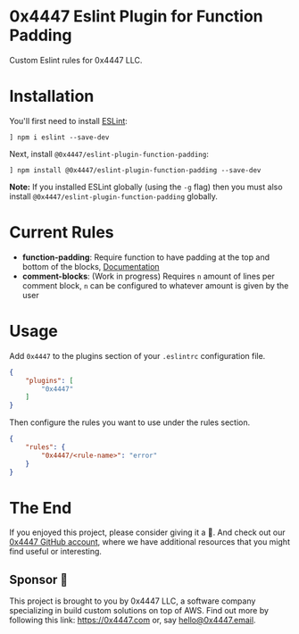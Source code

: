 # 0x4447 Eslint Plugin for Function Padding

Custom Eslint rules for 0x4447 LLC.

# Installation

You'll first need to install [ESLint](http://eslint.org):

```
] npm i eslint --save-dev
```

Next, install `@0x4447/eslint-plugin-function-padding`:

```
] npm install @0x4447/eslint-plugin-function-padding --save-dev
```

**Note:** If you installed ESLint globally (using the `-g` flag) then you must also install `@0x4447/eslint-plugin-function-padding` globally.

# Current Rules

- **function-padding**: Require function to have padding at the top and bottom of the blocks, [Documentation](https://github.com/0x4447/0x4447-Plugin-ESLint-Function-Padding/blob/master/docs/rules/function-padding.md)
- **comment-blocks**: (Work in progress) Requires `n` amount of lines per comment block, `n` can be configured to whatever amount is given by the user

# Usage

Add `0x4447` to the plugins section of your `.eslintrc` configuration file.

```json
{
    "plugins": [
        "0x4447"
    ]
}
```

Then configure the rules you want to use under the rules section.

```json
{
    "rules": {
        "0x4447/<rule-name>": "error"
    }
}
```

# The End

If you enjoyed this project, please consider giving it a 🌟. And check out our [0x4447 GitHub account](https://github.com/0x4447), where we have additional resources that you might find useful or interesting.

## Sponsor 🎊

This project is brought to you by 0x4447 LLC, a software company specializing in build custom solutions on top of AWS. Find out more by following this link: https://0x4447.com or, say [hello@0x4447.email](mailto:hello@0x4447.email?Subject=Hello%20From%20Repo&Body=Hi%2C%0A%0AMy%20name%20is%20NAME%2C%20and%20I%27d%20like%20to%20get%20in%20touch%20with%20someone%20at%200x4447.%0A%0AI%27d%20like%20to%20discuss%20the%20following%20topics%3A%0A%0A-%20LIST_OF_TOPICS_TO_DISCUSS%0A%0ASome%20useful%20information%3A%0A%0A-%20My%20full%20name%20is%3A%20FIRST_NAME%20LAST_NAME%0A-%20My%20time%20zone%20is%3A%20TIME_ZONE%0A-%20My%20working%20hours%20are%20from%3A%20TIME%20till%20TIME%0A-%20My%20company%20name%20is%3A%20COMPANY%20NAME%0A-%20My%20company%20website%20is%3A%20https%3A%2F%2F%0A%0ABest%20regards.).
